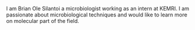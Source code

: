 I am Brian Ole Silantoi a microbiologist working as an intern at KEMRI. I am passionate about microbiological techniques and would like to learn more on molecular part of the field.
